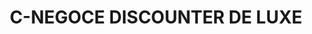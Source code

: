 ---
title: "C-NEGOCE DISCOUNTER DE LUXE"
url: /saint-laurent-du-var/c-negoce-discounter-de-luxe/
shop: tuiles
---